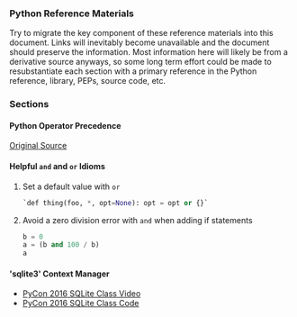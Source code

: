 
### Python Reference Materials

Try to migrate the key component of these reference materials into this document.  Links will inevitably become unavailable and the document should preserve the information. Most information here will likely be from a derivative source anyways, so some long term effort could be made to resubstantiate each section with a primary reference in the Python reference, library, PEPs, source code, etc.

### Sections


#### Python Operator Precedence

[Original Source](http://www.ibiblio.org/g2swap/byteofpython/read/operator-precedence.html)


#### Helpful `and` and `or` Idioms

1. Set a default value with `or`

    ```python
    `def thing(foo, *, opt=None): opt = opt or {}`
    ```

2. Avoid a zero division error with `and` when adding if statements

    ```python
    b = 0
    a = (b and 100 / b)
    a
    ```

#### 'sqlite3' Context Manager

- [PyCon 2016 SQLite Class Video](https://youtu.be/D7wSMnapDp4?t=9m37s)
- [PyCon 2016 SQLite Class Code](https://github.com/kingsawyer/python_sqlite_talk/blob/master/stock_db.py)
